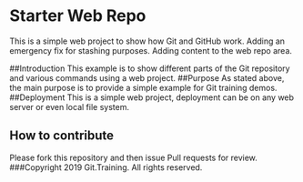 # Starter Web Repo

This is a simple web project to show how Git and GitHub work. Adding an emergency fix for stashing purposes. Adding content to the web repo area.

##Introduction
This example is to show different parts of the Git repository and various commands using a web project.
##Purpose
As stated above, the main purpose is to provide a simple example for Git training demos.
##Deployment
This is a simple web project, deployment can be on any web server or even local file system. 
## How to contribute
Please fork this repository and then issue Pull requests for review.
###Copyright
2019 Git.Training. All rights reserved.

